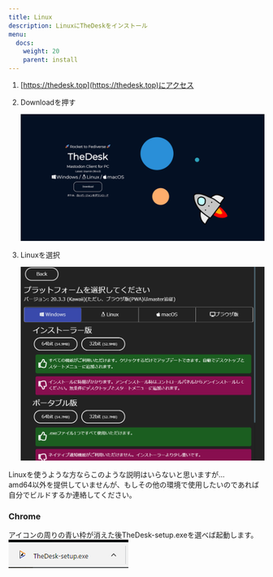 ```yaml
---
title: Linux
description: LinuxにTheDeskをインストール
menu:
  docs:
    weight: 20
    parent: install
---
```


1. [https://thedesk.top](https://thedesk.top)にアクセス
2. Downloadを押す

   ![install1](https://raw.githubusercontent.com/cutls/TheDeskDocs/master/media/install1.png)

3. Linuxを選択

   ![install2](https://raw.githubusercontent.com/cutls/TheDeskDocs/master/media/install2.png)

Linuxを使うような方ならこのような説明はいらないと思いますが…  
amd64以外を提供していませんが、もしその他の環境で使用したいのであれば
自分でビルドするか連絡してください。

### Chrome

アイコンの周りの青い枠が消えた後TheDesk-setup.exeを選べば起動します。  
![install4](https://raw.githubusercontent.com/cutls/TheDeskDocs/master/media/install4.png)
